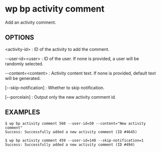 # wp bp activity comment

Add an activity comment.

## OPTIONS

&lt;activity-id&gt;
: ID of the activity to add the comment.

--user-id=&lt;user&gt;
: ID of the user. If none is provided, a user will be randomly selected.

--content=&lt;content&gt;
: Activity content text. If none is provided, default text will be generated.

[--skip-notification]
: Whether to skip notification.

[--porcelain]
: Output only the new activity comment id.

## EXAMPLES

    $ wp bp activity comment 560 --user-id=50 --content="New activity comment"
    Success: Successfully added a new activity comment (ID #4645)

    $ wp bp activity comment 459 --user-id=140 --skip-notification=1
    Success: Successfully added a new activity comment (ID #494)
